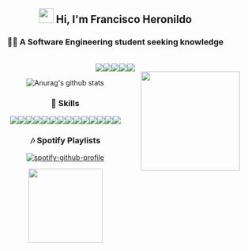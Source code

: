 <div align="center">

<h2><img src="https://raw.githubusercontent.com/iampavangandhi/iampavangandhi/master/gifs/Hi.gif" width="30px"> Hi, I'm Francisco Heronildo</h2>

<h3>👨‍💻 A Software Engineering student seeking knowledge</h3>

<br/>

<!-- Linkedin --><a href="https://www.linkedin.com/in/francisco-heronildo-280ab613a/"><img src="https://img.shields.io/badge/linkedin-%230077B5.svg?&style=for-the-badge&logo=linkedin&logoColor=white"></a><!-- Stack Overflow --><a href="https://stackoverflow.com/users/11334218/francisco-heronildo"><img src="https://img.shields.io/badge/stack%20overflow-FE7A16?logo=stack-overflow&logoColor=white&style=for-the-badge"></a><!-- Reddit --><a href="https://www.reddit.com/user/Heron500"><img src="https://img.shields.io/badge/reddit-%23FF4500.svg?&style=for-the-badge&logo=reddit&logoColor=white"></a><!-- GitLab --><a href="https://gitlab.com/FranciscoHeronildo"><img src="https://img.shields.io/badge/gitlab-%23330f63.svg?&style=for-the-badge&logo=gitlab&logoColor=white"></a><!-- Outlook --><a href="mailto:heronildo.2010@hotmail.com?subject=Hello%20again"><img src="https://img.shields.io/badge/Microsoft%20Outlook-0078D4?logo=microsoft-outlook&logoColor=white&style=for-the-badge"></a>

<!--
**FranciscoHeronildo/FranciscoHeronildo** is a ✨ _special_ ✨ repository because its `README.md` (this file) appears on your GitHub profile.

Here are some ideas to get you started:

- 🔭 I’m currently working on ...
- 🌱 I’m currently learning ...
- 👯 I’m looking to collaborate on ...
- 🤔 I’m looking for help with ...
- 💬 Ask me about ...
- 📫 How to reach me: ...
- 😄 Pronouns: ...
- ⚡ Fun fact: ...
-->

<br/>

<img align='right' src='https://user-images.githubusercontent.com/5713670/87202985-820dcb80-c2b6-11ea-9f56-7ec461c497c3.gif' width='200"'>

![Anurag's github stats](https://github-readme-stats.vercel.app/api?username=FranciscoHeronildo&show_icons=true&theme=blue-green)

<h3>🚀 Skills</h3>

<img src="https://img.shields.io/badge/c%20-%2300599C.svg?&style=for-the-badge&logo=c&logoColor=white"/><img src="https://img.shields.io/badge/java-%23ED8B00.svg?&style=for-the-badge&logo=java&logoColor=white"/><img src="https://img.shields.io/badge/python%20-%2314354C.svg?&style=for-the-badge&logo=python&logoColor=white"/><img src="https://img.shields.io/badge/html5%20-%23E34F26.svg?&style=for-the-badge&logo=html5&logoColor=white"/><img src="https://img.shields.io/badge/css3%20-%231572B6.svg?&style=for-the-badge&logo=css3&logoColor=white"/><img src="https://img.shields.io/badge/javascript-%23F7DF1E.svg?&style=for-the-badge&logo=javascript&logoColor=black"/><img src="https://img.shields.io/badge/markdown-%23000000.svg?&style=for-the-badge&logo=markdown&logoColor=white"/><img src="https://img.shields.io/badge/express.js%20-%23404d59.svg?&style=for-the-badge"/><img src="https://img.shields.io/badge/node.js%20-%2343853D.svg?&style=for-the-badge&logo=node.js&logoColor=white"/><img src="https://img.shields.io/badge/django%20-%23092E20.svg?&style=for-the-badge&logo=django&logoColor=white"/><img src="https://img.shields.io/badge/react%20-%2320232a.svg?&style=for-the-badge&logo=react&logoColor=%2361DAFB"/><img src="https://img.shields.io/badge/react_native%20-%2320232a.svg?&style=for-the-badge&logo=react&logoColor=%2361DAFB"/><img src="https://img.shields.io/badge/postgres-%23316192.svg?&style=for-the-badge&logo=postgresql&logoColor=white"/><img src="https://img.shields.io/badge/Microsoft%20Office-D83B01?logo=microsoft-office&logoColor=white&style=for-the-badge"/>

<!--
<h4>🧙 Extras</h4>

<a href="https://open.spotify.com/user/m64yqwippu73qdg9l9e76jv4l?si=-Rt8V9xDRvSQ5hiPD7IFVA"><img src="https://img.shields.io/badge/spotify-%231ED760.svg?&style=for-the-badge&logo=spotify&logoColor=white"></a><a href="https://steamcommunity.com/id/Heron_500/"><img src="https://img.shields.io/badge/Steam-%23000000.svg?&style=for-the-badge&logo=steam&logoColor=white"></a>
-->

<h3>🎶 Spotify Playlists</h3>

[![spotify-github-profile](https://spotify-github-profile.vercel.app/api/view?uid=m64yqwippu73qdg9l9e76jv4l&cover_image=true&theme=default)](https://open.spotify.com/user/m64yqwippu73qdg9l9e76jv4l)

<img src='https://64.media.tumblr.com/599e4d3388deef328cebb50a09509f6c/tumblr_mf7sxobVbX1rfjowdo1_500.gif' width='150"'>

</div>
